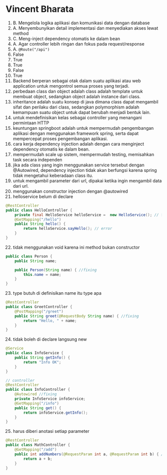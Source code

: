# Vincent Bharata

1. B. Mengelola logika aplikasi dan komunikasi data dengan database
2. A. Menyembunyikan detail implementasi dan menyediakan akses lewat method
3. C. Meng-inject dependency otomatis ke dalam bean
4. A. Agar controller lebih ringan dan fokus pada request/response
5. A. `@Route("/api")`
6. False
7. True
8. True
9. False
10. True
11. Backend berperan sebagai otak dalam suatu aplikasi atau web application untuk mengontrol semua proses yang terjadi.
12. perbedaan class dan object adalah class adalah template untuk membuat object, sedangkan object adalah instance dari class. 
13. inheritance adalah suatu konsep di java dimana class dapat mengambil sifat dan perilaku dari class, sedangkan polymorphism adalah kemampuan suatu object untuk dapat berubah menjadi bentuk lain.
14. untuk mendefinisikan kelas sebagai controller yang menangani permintaan HTTP 
15. keuntungan springboot adalah untuk mempermudah pengembangan aplikasi dengan menggunakan framework spring, serta dapat mempercepat proses pengembangan aplikasi.
16. cara kerja dependency injection adalah dengan cara menginject dependency otomatis ke dalam bean. 
17. mempermudah scale up sistem, mempermudah testing, memisahkan task secara independen
18. jika ada class yang ingin menggunakan service tersebut dengan @Autowired, dependency injection tidak akan berfungsi karena spring tidak mengetahui keberadaan class itu.
19. untuk mengambil parameter dari url, dipakai ketika ingin mengambil data dari url.
20. menggunakan constructor injection dengan @autowired
21. helloservice belum di declare

```java
@RestController
public class HelloController {
    private final HelloService helloService =  new HelloService(); // fixing
    @GetMapping("/hello")
    public String hello() {
        return helloService.sayHello(); // error
    }
}
```
22. tidak menggunakan void karena ini method bukan constructor

```java
public class Person {
    public String name;

    public Person(String name) { //fixing
        this.name = name;
    }
}
```
23. type butuh di definisikan name itu type apa

```java
@RestController
public class GreetController {
    @PostMapping("/greet")
    public String greet(@RequestBody String name) { //fixing
        return "Hello, " + name;
    }
}
```
24. tidak boleh di declare langsung new

```java
@Service
public class InfoService {
    public String getInfo() {
        return "Info OK";
    }
}

// controller
@RestController
public class InfoController {
    @Autowired //fixing
    private InfoService infoService;
    @GetMapping("/info")
    public String get() {
        return infoService.getInfo();
    }
}

```
25. harus diberi anotasi setiap parameter 

```java
@RestController
public class MathController {
    @GetMapping("/add")
    public int addNumbers(@RequestParam int a, @RequestParam int b) { //fixinggit commit
        return a + b;
    }
}

```